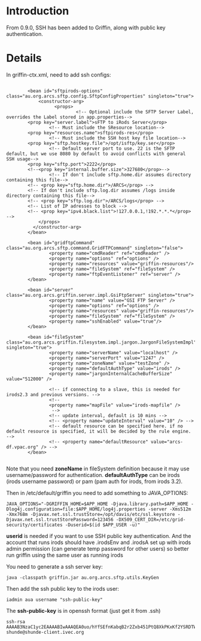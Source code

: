 # Introduction #

From 0.9.0, SSH has been added to Griffin, along with public key authentication.


# Details #

In griffin-ctx.xml, need to add ssh configs:

```

        <bean id="sftpirods-options" class="au.org.arcs.sftp.config.SftpConfigProperties" singleton="true">
            <constructor-arg>
                  <props>
                          <!-- Optional include the SFTP Server Label, overrides the Label stored in app.properties-->
        <prop key="server.label">sFTP to iRods Server</prop>
                <!-- Must include the SResource location-->
        <prop key="resources.name">sftpirods-res</prop>
                <!-- Must include the SSH host key file location-->
        <prop key="sftp.hostkey.file">/opt/isftp/key.ser</prop>
                <!-- Default server port to use. 22 is the SFTP default, but we use 8080 by default to avoid conflicts with general SSH usage-->
        <prop key="sftp.port">2222</prop>
        <!--<prop key="internal.buffer.size">327680</prop>-->
                <!-- If don't include sftp.home.dir assumes directory containing this file-->
        <!-- <prop key="sftp.home.dir">/ARCS</prop> -->
        <!-- If don't include sftp.log.dir assumes /logs inside directory containing this file-->
        <!-- <prop key="sftp.log.dir">/ARCS/logs</prop> -->
        <!-- List of IP adresses to block -->
        <!-- <prop key="ipv4.black.list">!127.0.0.1,!192.*.*.*</prop> -->
            </props>
          </constructor-arg>
        </bean>

        <bean id="gridftpCommand" class="au.org.arcs.sftp.command.GridFTPCommand" singleton="false">
                <property name="cmdReader" ref="cmdReader" />
                <property name="options" ref="options" />
                <property name="resources" value="griffin-resources"/>
                <property name="fileSystem" ref="fileSystem" />
                <property name="ftpEventListener" ref="server" />
        </bean>

        <bean id="server" class="au.org.arcs.griffin.server.impl.GsiFtpServer" singleton="true">
                <property name="name" value="GSI FTP Server" />
                <property name="options" ref="options" />
                <property name="resources" value="griffin-resources"/>
                <property name="fileSystem" ref="fileSystem" />
                <property name="sshEnabled" value="true"/>
        </bean>

        <bean id="fileSystem" class="au.org.arcs.griffin.filesystem.impl.jargon.JargonFileSystemImpl" singleton="true">
                <property name="serverName" value="localhost" />
                <property name="serverPort" value="1247" />
                <property name="zoneName" value="testZone" />
                <property name="defaultAuthType" value="irods" />
                <property name="jargonInternalCacheBufferSize" value="512000" />

                <!-- if connecting to a slave, this is needed for irods2.3 and previous versions. -->
                <!-- 
                <property name="mapFile" value="irods-mapfile" />
                 -->
                <!-- update interval, default is 10 mins -->
                <!-- <property name="updateInterval" value="10" /> -->
                <!-- default resource can be specified here. if no default resource is specified, it will be decided by the rule engine. -->
                <!-- <property name="defaultResource" value="arcs-df.vpac.org" /> -->
        </bean>


```

Note that you need **zoneName** in fileSystem definition because it may use username/password for authentication. **defaultAuthType** can be irods (irods username password) or pam (pam auth for irods, from irods 3.2).

Then in /etc/default/griffin you need to add something to JAVA\_OPTIONS:

```
JAVA_OPTIONS="-DGRIFFIN_HOME=$APP_HOME -Djava.library.path=$APP_HOME -Dlog4j.configuration=file:$APP_HOME/log4j.properties -server -Xms512m -Xmx768m -Djavax.net.ssl.trustStore=/opt/davis/etc/ssl.keystore -Djavax.net.ssl.trustStorePassword=123456 -DX509_CERT_DIR=/etc/grid-security/certificates -Duserid=$(id $APP_USER -u)"
```

**userid** is needed if you want to use SSH public key authentication. And the account that runs irods should have .irodsEnv and .irodsA set up with irods admin permission (can generate temp password for other users) so better run griffin using the same user as running irods

You need to generate a ssh server key:
```
java -classpath griffin.jar au.org.arcs.sftp.utils.KeyGen
```

Then add the ssh public key to the irods user:
```
iadmin aua username "ssh-public-key"
```
The **ssh-public-key** is in openssh format (just get it from .ssh)
```
ssh-rsa AAAAB3NzaC1yc2EAAAABIwAAAQEA0uo/hYfSEfnKabqB2r2Zxb451PtQ8XkPKxKf2YSRDTW2pnw2ZzeJc2YbASqjw5XPGQRhjnmnAwfmrzTjT5+GpLn7ygHTZVJzYj26QTU/uXxuZo/xUG9WNUxtPxTp1ogaKYDA8UGUjjMsSh/H2VHAz0vX8gjh6XhxfRX0nXzrwir+MJy1cnDv59Lg5cZwdVl1r5NOekB70TMUj3HaKg3+FppRSqWLLGDY7A+9/uEfdFubv9sWEMGXnqWfddufnIxQVWgNg1bel/6cFWp9eqgK8Fcuu8swwRsFUaKyYJVvMHDt12Yj1f1uc41lpNLs0fOjImwZOIS6gl/xInEq88LS+Q== shunde@shunde-client.ivec.org
```
